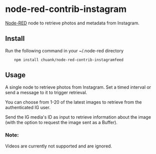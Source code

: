 node-red-contrib-instagram
==========================

<a href="https://nodered.org" target="_blank">Node-RED</a> node to retrieve photos and metadata from Instagram.

Install
-------

Run the following command in your ~/.node-red directory

        npm install chuank/node-red-contrib-instagramfeed


Usage
-----

A single node to retrieve photos from Instagram. Set a timed interval or send a message to it to trigger retrieval.

You can choose from 1-20 of the latest images to retrieve from the authenticated IG user.

Send the IG media's ID as input to retrieve information about the image (with the option to request the image sent as a Buffer).


### Note:

Videos are currently not supported and are ignored.
